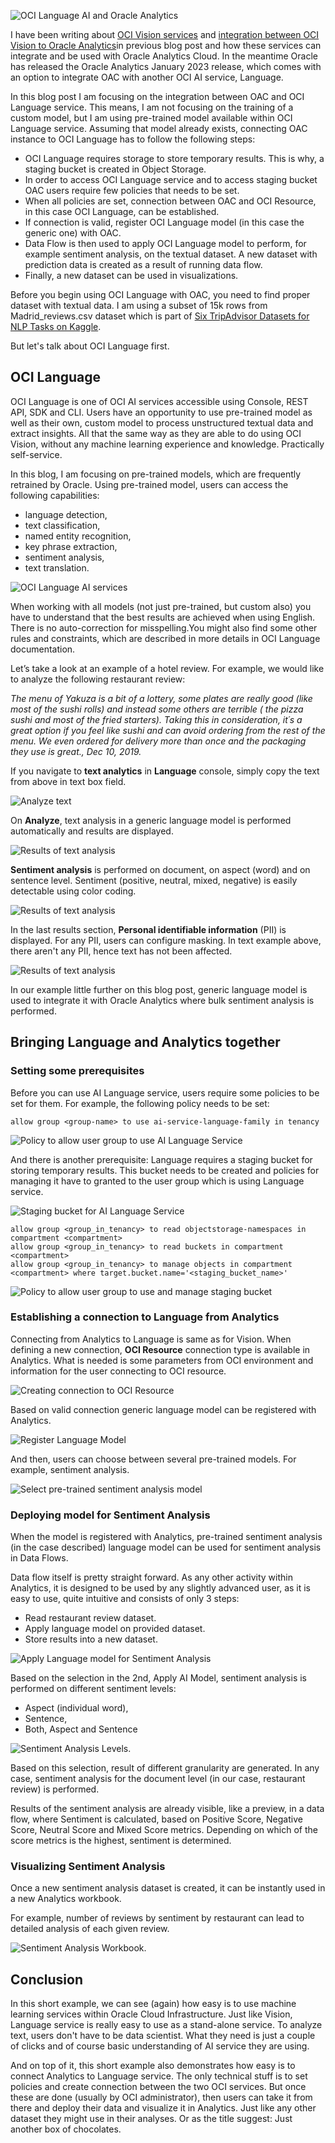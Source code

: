 ![OCI Language AI and Oracle Analytics](./language-ai-and-oac.png)

I have been writing about [OCI Vision services](https://zigavaupot.blogspot.com/2022/08/oracle-ai-vision-just-like-box-of.html) and [integration between OCI Vision to Oracle Analytics](https://zigavaupot.blogspot.com/2022/09/using-ai-vision-model-for-image.html)in previous blog post and how these services can integrate and be used with Oracle Analytics Cloud. In the meantime Oracle has released the Oracle Analytics January 2023 release, which comes with an option to integrate OAC with another OCI AI service, Language.

In this blog post I am focusing on the integration between OAC and OCI Language service. This means, I am not focusing on the training of a custom model, but I am using pre-trained model available within OCI Language service.
Assuming that model already exists, connecting OAC instance to OCI Language has to follow the following steps:

* OCI Language requires storage to store temporary results. This is why, a staging bucket is created in Object Storage.
* In order to access OCI Language service and to access staging bucket OAC users require few policies that needs to be set.
* When all policies are set, connection between OAC and OCI Resource, in this case OCI Language, can be established.
* If connection is valid, register OCI Language model (in this case the generic one) with OAC.
* Data Flow is then used to apply OCI Language model to perform, for example sentiment analysis, on the textual dataset. A new dataset with prediction data is created as a result of running data flow.
* Finally, a new dataset can be used in visualizations.

Before you begin using OCI Language with OAC, you need to find proper dataset with textual data. I am using a subset of 15k rows from Madrid_reviews.csv dataset which is part of [Six TripAdvisor Datasets for NLP Tasks on Kaggle](https://www.kaggle.com/datasets/inigolopezrioboo/a-tripadvisor-dataset-for-nlp-tasks).

But let's talk about OCI Language first.

## OCI Language

OCI Language is one of OCI AI services accessible using Console, REST API, SDK and CLI. Users have an opportunity to use pre-trained model as well as their own, custom model to process unstructured textual data and extract insights. All that the same way as they are able to do using OCI Vision, without any machine learning experience and knowledge. Practically self-service.

In this blog, I am focusing on pre-trained models, which are frequently retrained by Oracle. Using pre-trained model, users can access the following capabilities:

* language detection,
* text classification,
* named entity recognition,
* key phrase extraction,
* sentiment analysis,
* text translation.

![OCI Language AI services](./oci-language-ai-service.png)

When working with all models (not just pre-trained, but custom also) you have to understand that the best results are achieved when using English. There is no auto-correction for misspelling.You might also find some other rules and constraints, which are described in more details in OCI Language documentation.

Let’s take a look at an example of a hotel review. For example, we would like to analyze the following restaurant review:

*The menu of Yakuza is a bit of a lottery, some plates are really good (like most of the sushi rolls) and instead some others are terrible ( the pizza sushi and most of the fried starters). Taking this in consideration, it´s a great option if you feel like sushi and can avoid ordering from the rest of the menu. We even ordered for delivery more than once and the packaging they use is great., Dec 10, 2019.*

If you navigate to **text analytics** in **Language** console, simply copy the text from above in text box field.

![Analyze text](./analyze-text-in-console.png)

On **Analyze**, text analysis in a generic language model is performed automatically and results are displayed.

![Results of text analysis](./results-of-text-analysis-1.png)

**Sentiment analysis** is performed on document, on aspect (word) and on sentence level. Sentiment (positive, neutral, mixed, negative) is easily detectable using color coding.

![Results of text analysis](./results-of-text-analysis-2.png)

In the last results section, **Personal identifiable information** (PII) is displayed. For any PII, users can configure masking. In text example above, there aren't any PII, hence text has not been affected.

![Results of text analysis](./results-of-text-analysis-3.png)

In our example little further on this blog post, generic language model is used to integrate it with Oracle Analytics where bulk sentiment analysis is performed.

## Bringing Language and Analytics together

### Setting some prerequisites

Before you can use AI Language service, users require some policies to be set for them. For example, the following policy needs to be set:

```text
allow group <group-name> to use ai-service-language-family in tenancy
```
![Policy to allow user group to use AI Language Service](./allow-user-group-use-ai-language.png)

And there is another prerequisite: Language requires a staging bucket for storing temporary results. This bucket needs to be created and policies for managing it have to granted to the user group which is using Language service.

![Staging bucket for AI Language Service](./staging-bucket-for-language.png)

```text
allow group <group_in_tenancy> to read objectstorage-namespaces in compartment <compartment>
allow group <group_in_tenancy> to read buckets in compartment <compartment>
allow group <group_in_tenancy> to manage objects in compartment <compartment> where target.bucket.name='<staging_bucket_name>'
```

![Policy to allow user group to use and manage staging bucket](./policies-for-staging-bucket.png)

### Establishing a connection to Language from Analytics

Connecting from Analytics to Language is same as for Vision. When defining a new connection, **OCI Resource** connection type is available in Analytics. What is needed is some parameters from OCI environment and information for the user connecting to OCI resource.

![Creating connection to OCI Resource](./oci-resource-connection.png)

Based on valid connection generic language model can be registered with Analytics.

![Register Language Model](./register-language-model-menu.png)

And then, users can choose between several pre-trained models. For example, sentiment analysis.

![Select pre-trained sentiment analysis model](./select-sentiment-analysis.png)

### Deploying model for Sentiment Analysis

When the model is registered with Analytics, pre-trained sentiment analysis (in the case described) language model can be used for sentiment analysis in Data Flows.

Data flow itself is pretty straight forward. As any other activity within Analytics, it is designed to be used by any slightly advanced user, as it is easy to use, quite intuitive and consists of only 3 steps:

* Read restaurant review dataset.
* Apply language model on provided dataset.
* Store results into a new dataset.

![Apply Language model for Sentiment Analysis](./apply-ai-model.png)

Based on the selection in the 2nd, Apply AI Model, sentiment analysis is performed on different sentiment levels:

* Aspect (individual word),
* Sentence,
* Both, Aspect and Sentence

![Sentiment Analysis Levels](./sentiment-analysis-levels.png).

Based on this selection, result of different granularity are generated. In any case, sentiment analysis for the document level (in our case, restaurant review) is performed.

Results of the sentiment analysis are already visible, like a preview, in a data flow, where Sentiment is calculated, based on Positive Score, Negative Score, Neutral Score and Mixed Score metrics. Depending on which of the score metrics is the highest, sentiment is determined.

### Visualizing Sentiment Analysis

Once a new sentiment analysis dataset is created, it can be instantly used in a new Analytics workbook.

For example, number of reviews by sentiment by restaurant can lead to detailed analysis of each given review.

![Sentiment Analysis Workbook](./trip-advisor-sentiment-analysis-workbook.png).

## Conclusion

In this short example, we can see (again) how easy is to use machine learning services within Oracle Cloud Infrastructure. Just like Vision, Language service is really easy to use as a stand-alone service. To analyze text, users don't have to be data scientist. What they need is just a couple of clicks and of course basic understanding of AI service they are using.

And on top of it, this short example also demonstrates how easy is to connect Analytics to Language service. The only technical stuff is to set policies and create connection between the two OCI services. But once these are done (usually by OCI administrator), then users can take it from there and deploy their data and visualize it in Analytics. Just like any other dataset they might use in their analyses. Or as the title suggest: Just another box of chocolates.


